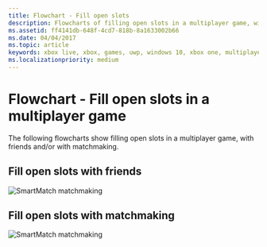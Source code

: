 ```yaml
---
title: Flowchart - Fill open slots
description: Flowcharts of filling open slots in a multiplayer game, with friends and/or with matchmaking.
ms.assetid: ff4141db-648f-4cd7-818b-8a1633002b66
ms.date: 04/04/2017
ms.topic: article
keywords: xbox live, xbox, games, uwp, windows 10, xbox one, multiplayer manager, flowchart
ms.localizationpriority: medium
---
```

# Flowchart - Fill open slots in a multiplayer game

The following flowcharts show filling open slots in a multiplayer game, with friends and/or with matchmaking.

## Fill open slots with friends

![SmartMatch matchmaking](../../../images/multiplayer/mpm-fill-open-slots-with-friends.png)

## Fill open slots with matchmaking

![SmartMatch matchmaking](../../../images/multiplayer/mpm-fill-open-slots-with-matchmaking.png)
